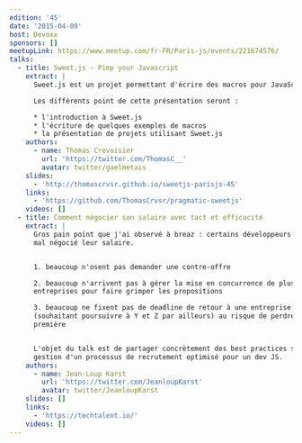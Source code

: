 ```yaml
---
edition: '45'
date: '2015-04-09'
host: Devoxx
sponsors: []
meetupLink: https://www.meetup.com/fr-FR/Paris-js/events/221674576/
talks:
  - title: Sweet.js - Pimp your Javascript
    extract: |
      Sweet.js est un projet permettant d'écrire des macros pour JavaScript.

      Les différents point de cette présentation seront :

      * l'introduction à Sweet.js
      * l'écriture de quelques exemples de macros
      * la présentation de projets utilisant Sweet.js
    authors:
      - name: Thomas Crevoisier
        url: 'https://twitter.com/ThomasC__'
        avatar: twitter/gaelmetais
    slides:
      - 'http://thomascrvsr.github.io/sweetjs-parisjs-45'
    links:
      - 'https://github.com/ThomasCrvsr/pragmatic-sweetjs'
    videos: []
  - title: Comment négocier son salaire avec tact et efficacité
    extract: |
      Gros pain point que j'ai observé à breaz : certains développeurs savent
      mal négocié leur salaire.


      1. beaucoup n'osent pas demander une contre-offre

      2. beaucoup n'arrivent pas à gérer la mise en concurrence de plusieurs
      entreprises pour faire grimper les propositions

      3. beaucoup ne fixent pas de deadline de retour à une entreprise X
      (souhaitant poursuivre à Y et Z par ailleurs) au risque de perdre la
      première


      L'objet du talk est de partager concrètement des best practices sur la
      gestion d'un processus de recrutement optimisé pour un dev JS.
    authors:
      - name: Jean-Loup Karst
        url: 'https://twitter.com/JeanloupKarst'
        avatar: twitter/JeanloupKarst
    slides: []
    links:
      - 'https://techtalent.io/'
    videos: []
---
```

